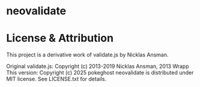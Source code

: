 # neovalidate

# License & Attribution

This project is a derivative work of validate.js by Nicklas Ansman.

Original validate.js: Copyright (c) 2013-2019 Nicklas Ansman, 2013 Wrapp
This version: Copyright (c) 2025 pokeghost
neovalidate is distributed under MIT license. See LICENSE.txt for details.
